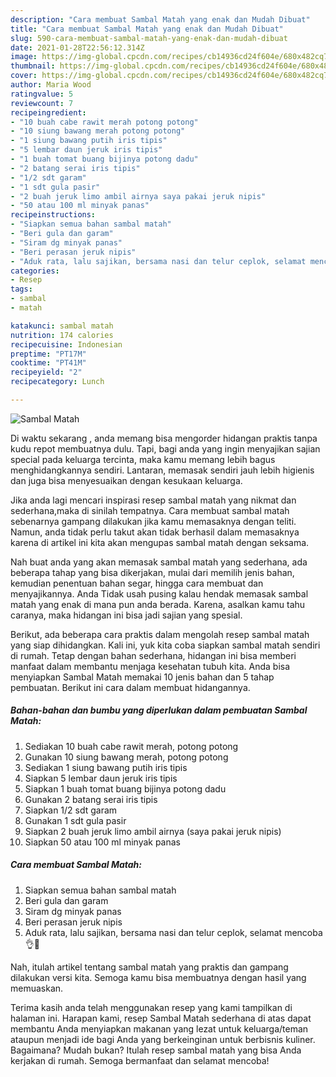 ```yaml
---
description: "Cara membuat Sambal Matah yang enak dan Mudah Dibuat"
title: "Cara membuat Sambal Matah yang enak dan Mudah Dibuat"
slug: 590-cara-membuat-sambal-matah-yang-enak-dan-mudah-dibuat
date: 2021-01-28T22:56:12.314Z
image: https://img-global.cpcdn.com/recipes/cb14936cd24f604e/680x482cq70/sambal-matah-foto-resep-utama.jpg
thumbnail: https://img-global.cpcdn.com/recipes/cb14936cd24f604e/680x482cq70/sambal-matah-foto-resep-utama.jpg
cover: https://img-global.cpcdn.com/recipes/cb14936cd24f604e/680x482cq70/sambal-matah-foto-resep-utama.jpg
author: Maria Wood
ratingvalue: 5
reviewcount: 7
recipeingredient:
- "10 buah cabe rawit merah potong potong"
- "10 siung bawang merah potong potong"
- "1 siung bawang putih iris tipis"
- "5 lembar daun jeruk iris tipis"
- "1 buah tomat buang bijinya potong dadu"
- "2 batang serai iris tipis"
- "1/2 sdt garam"
- "1 sdt gula pasir"
- "2 buah jeruk limo ambil airnya saya pakai jeruk nipis"
- "50 atau 100 ml minyak panas"
recipeinstructions:
- "Siapkan semua bahan sambal matah"
- "Beri gula dan garam"
- "Siram dg minyak panas"
- "Beri perasan jeruk nipis"
- "Aduk rata, lalu sajikan, bersama nasi dan telur ceplok, selamat mencoba👌🤩"
categories:
- Resep
tags:
- sambal
- matah

katakunci: sambal matah 
nutrition: 174 calories
recipecuisine: Indonesian
preptime: "PT17M"
cooktime: "PT41M"
recipeyield: "2"
recipecategory: Lunch

---
```



![Sambal Matah](https://img-global.cpcdn.com/recipes/cb14936cd24f604e/680x482cq70/sambal-matah-foto-resep-utama.jpg)

Di waktu  sekarang , anda memang bisa mengorder hidangan praktis tanpa kudu repot membuatnya dulu. Tapi, bagi anda yang ingin menyajikan sajian special pada keluarga tercinta, maka kamu memang lebih bagus menghidangkannya sendiri. Lantaran, memasak sendiri jauh lebih higienis dan juga bisa menyesuaikan dengan kesukaan keluarga.

Jika anda lagi mencari inspirasi resep sambal matah yang nikmat dan sederhana,maka di sinilah tempatnya. Cara membuat sambal matah  sebenarnya gampang dilakukan jika kamu memasaknya dengan teliti. Namun, anda tidak perlu takut akan tidak berhasil dalam memasaknya 
karena di artikel ini kita akan mengupas sambal matah dengan seksama.  



Nah buat anda yang akan memasak sambal matah yang sederhana, ada beberapa tahap yang bisa dikerjakan, mulai dari memilih jenis bahan, kemudian penentuan bahan segar, hingga cara membuat dan menyajikannya. Anda Tidak usah pusing kalau hendak memasak sambal matah yang enak di mana pun anda berada. Karena, asalkan kamu  tahu caranya, maka hidangan ini bisa jadi sajian yang spesial.

Berikut, ada beberapa cara praktis  dalam mengolah resep sambal matah yang siap dihidangkan. Kali ini, yuk kita coba siapkan sambal matah sendiri di rumah. Tetap dengan bahan sederhana, hidangan ini bisa memberi manfaat dalam membantu menjaga kesehatan tubuh kita. Anda bisa menyiapkan Sambal Matah memakai 10 jenis bahan dan 5 tahap pembuatan. Berikut ini cara dalam membuat hidangannya.

<!--inarticleads1-->

##### Bahan-bahan dan bumbu yang diperlukan dalam pembuatan Sambal Matah:

1. Sediakan 10 buah cabe rawit merah, potong potong
1. Gunakan 10 siung bawang merah, potong potong
1. Sediakan 1 siung bawang putih iris tipis
1. Siapkan 5 lembar daun jeruk iris tipis
1. Siapkan 1 buah tomat buang bijinya potong dadu
1. Gunakan 2 batang serai iris tipis
1. Siapkan 1/2 sdt garam
1. Gunakan 1 sdt gula pasir
1. Siapkan 2 buah jeruk limo ambil airnya (saya pakai jeruk nipis)
1. Siapkan 50 atau 100 ml minyak panas




<!--inarticleads2-->

##### Cara membuat Sambal Matah:

1. Siapkan semua bahan sambal matah
1. Beri gula dan garam
1. Siram dg minyak panas
1. Beri perasan jeruk nipis
1. Aduk rata, lalu sajikan, bersama nasi dan telur ceplok, selamat mencoba👌🤩




Nah, itulah artikel tentang  sambal matah  yang praktis dan gampang dilakukan versi kita. Semoga kamu bisa membuatnya dengan hasil yang memuaskan. 

Terima kasih anda telah menggunakan resep yang kami tampilkan di halaman ini. Harapan kami, resep  Sambal Matah sederhana di atas dapat membantu Anda menyiapkan makanan yang lezat untuk keluarga/teman ataupun menjadi ide bagi Anda yang berkeinginan untuk berbisnis kuliner. Bagaimana? Mudah bukan? Itulah resep sambal matah yang bisa Anda kerjakan di rumah. Semoga bermanfaat dan selamat mencoba!

